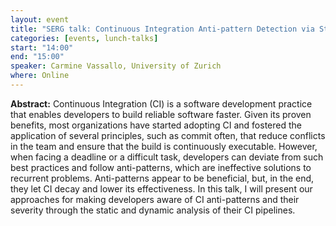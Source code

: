 ```yaml
---
layout: event
title: "SERG talk: Continuous Integration Anti-pattern Detection via Static and Dynamic Pipeline Analysis"
categories: [events, lunch-talks]
start: "14:00"
end: "15:00"
speaker: Carmine Vassallo, University of Zurich
where: Online
---
```


**Abstract:** Continuous Integration (CI) is a software development practice that enables developers to build reliable software faster. Given its proven benefits, most organizations have started adopting CI and fostered the application of several principles, such as commit often, that reduce conflicts in the team and ensure that the build is continuously executable. However, when facing a deadline or a difficult task, developers can deviate from such best practices and follow anti-patterns, which are ineffective solutions to recurrent problems. Anti-patterns appear to be beneficial, but, in the end, they let CI decay and lower its effectiveness. In this talk, I will present our approaches for making developers aware of CI anti-patterns and their severity through the static and dynamic analysis of their CI pipelines.
